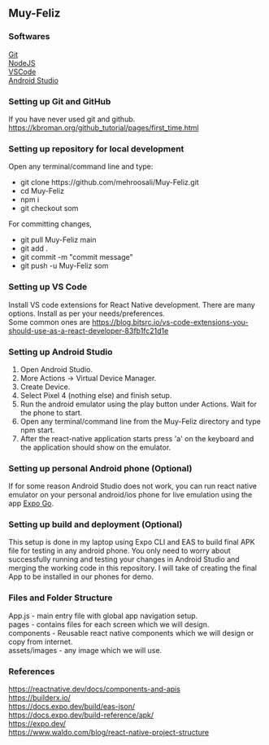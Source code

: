 ## Muy-Feliz

### Softwares

[Git](https://git-scm.com/downloads) <br>
[NodeJS](https://nodejs.org/en/)<br>
[VSCode](https://code.visualstudio.com/)<br>
[Android Studio](https://developer.android.com/studio)<br>

### Setting up Git and GitHub 
If you have never used git and github. <br>
https://kbroman.org/github_tutorial/pages/first_time.html
### Setting up repository for local development
Open any terminal/command line and type:
<ul>
<li> git clone https://github.com/mehroosali/Muy-Feliz.git </li>
<li> cd Muy-Feliz </li>
<li> npm i </li>
<li> git checkout som </li>
</ul>
For committing changes, <br>
<ul>
<li> git pull Muy-Feliz main </li>
<li> git add . </li>
<li> git commit -m "commit message" </li>
<li> git push -u Muy-Feliz som <br>
</ul>

### Setting up VS Code 
Install VS code extensions for React Native development. There are many options. Install as per your needs/preferences. <br>
Some common ones are https://blog.bitsrc.io/vs-code-extensions-you-should-use-as-a-react-developer-83fb1fc21d1e

### Setting up Android Studio
<ol>
<li> Open Android Studio. </li>
<li> More Actions -> Virtual Device Manager. </li>
<li> Create Device. </li>
<li> Select Pixel 4 (nothing else) and finish setup. </li>
<li> Run the android emulator using the play button under Actions. Wait for the phone to start. </li>
<li> Open any terminal/command line from the Muy-Feliz directory and type npm start. </li>
<li> After the react-native application starts press 'a' on the keyboard and the application should show on the emulator. </li>
</ol>

### Setting up personal Android phone (Optional)
If for some reason Android Studio does not work, you can run react native emulator on your personal android/ios phone for live emulation using the app [Expo Go](https://expo.dev/client).

### Setting up build and deployment (Optional)
This setup is done in my laptop using Expo CLI and EAS to build final APK file for testing in any android phone. You only need to worry about successfully running and testing your changes in Android Studio and merging the working code in this repository. I will take of creating the final App to be installed in our phones for demo. 

### Files and Folder Structure
App.js - main entry file with global app navigation setup. <br>
pages - contains files for each screen which we will design. <br>
components - Reusable react native components which we will design or copy from internet.<br>
assets/images - any image which we will use.
### References
https://reactnative.dev/docs/components-and-apis <br>
https://builderx.io/ <br>
https://docs.expo.dev/build/eas-json/ <br>
https://docs.expo.dev/build-reference/apk/ <br>
https://expo.dev/ <br>
https://www.waldo.com/blog/react-native-project-structure 